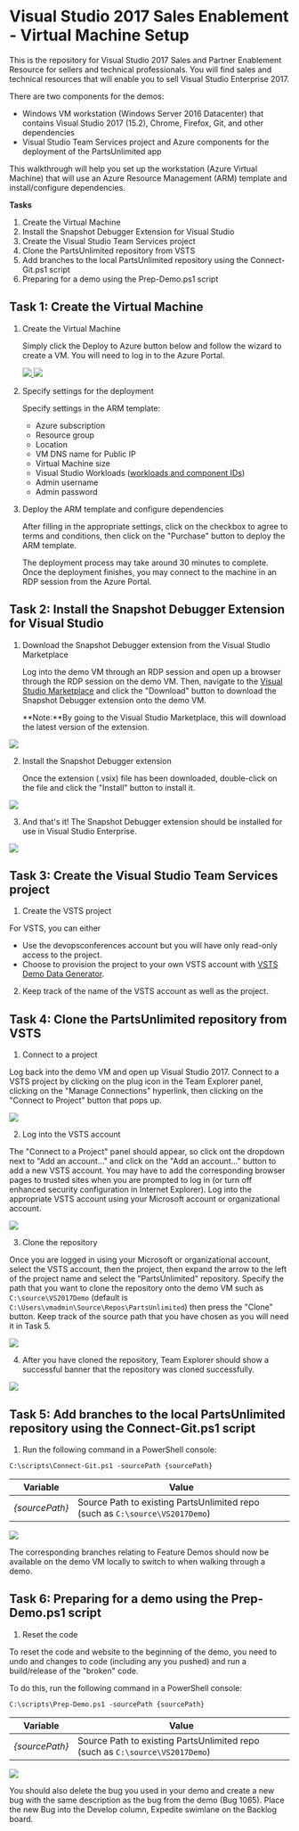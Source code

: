 # Visual Studio 2017 Sales Enablement - Virtual Machine Setup

This is the repository for Visual Studio 2017 Sales and Partner Enablement Resource for sellers and technical professionals. You will find sales and technical resources that will enable you to sell Visual Studio Enterprise 2017.

There are two components for the demos:
- Windows VM workstation (Windows Server 2016 Datacenter) that contains Visual Studio 2017 (15.2), Chrome, Firefox, Git, and other dependencies
- Visual Studio Team Services project and Azure components for the deployment of the PartsUnlimited app

This walkthrough will help you set up the workstation (Azure Virtual Machine) that will use an Azure Resource Management (ARM) template and install/configure dependencies.

**Tasks**

1. Create the Virtual Machine
2. Install the Snapshot Debugger Extension for Visual Studio
3. Create the Visual Studio Team Services project
4. Clone the PartsUnlimited repository from VSTS
5. Add branches to the local PartsUnlimited repository using the Connect-Git.ps1 script
6. Preparing for a demo using the Prep-Demo.ps1 script

## Task 1: Create the Virtual Machine
    
1. Create the Virtual Machine
    
    Simply click the Deploy to Azure button below and follow the wizard to create a VM. You will need to log in to the Azure Portal.

	<a href="https://portal.azure.com/#create/Microsoft.Template/uri/https%3A%2F%2Fraw.githubusercontent.com%2Fnwcadence%2Fvse2017-demovm%2FaddPreview%2Fdemovm-template.json" target="_blank">
		<img src="http://azuredeploy.net/deploybutton.png"/>
	</a>
	<a href="http://armviz.io/#/?load=https%3A%2F%2Fraw.githubusercontent.com%2Fnwcadence%2Fvse2017-demovm%2FaddPreview%2Fdemovm-template.json" target="_blank">
		<img src="http://armviz.io/visualizebutton.png"/>
	</a>

2. Specify settings for the deployment

	Specify settings in the ARM template:
	- Azure subscription
	- Resource group
	- Location
	- VM DNS name for Public IP
	- Virtual Machine size
	- Visual Studio Workloads ([workloads and component IDs](https://docs.microsoft.com/en-us/visualstudio/install/workload-component-id-vs-enterprise))
	- Admin username
	- Admin password
                                                                     
3. Deploy the ARM template and configure dependencies

	After filling in the appropriate settings, click on the checkbox to agree to terms and conditions, then click on the "Purchase" button to deploy the ARM template. 

	The deployment process may take around 30 minutes to complete. Once the deployment finishes, you may connect to the machine in an RDP session from the Azure Portal. 

## Task 2: Install the Snapshot Debugger Extension for Visual Studio

1. Download the Snapshot Debugger extension from the Visual Studio Marketplace

	Log into the demo VM through an RDP session and open up a browser through the RDP session on the demo VM. Then, navigate
 	to the [Visual Studio Marketplace](https://marketplace.visualstudio.com/items?itemName=SnapshotDebuggerTeam.MicrosoftSnapshotDebugger) and click the "Download" button to download the Snapshot Debugger extension onto the demo VM.

	 **Note:**By going to the Visual Studio Marketplace, this will download the latest version of the extension.

<img src = "images/download-snapshotdebugger.png" />

2. Install the Snapshot Debugger extension

	Once the extension (.vsix) file has been downloaded, double-click on the file and click the "Install" button to install it. 

<img src = "images/install-snapshotdebugger.png" />

3. And that's it! The Snapshot Debugger extension should be installed for use in Visual Studio Enterprise. 

<img src = "images/install-snapshotdebugger-success.png" />

## Task 3: Create the Visual Studio Team Services project

1. Create the VSTS project

For VSTS, you can either

- Use the devopsconferences account but you will have only read-only access to the project.
- Choose to provision the project to your own VSTS account with [VSTS Demo Data Generator](http://vstsdemogenerator.azurewebsites.net/Account/Verify?template=PartsUnlimited).

2. Keep track of the name of the VSTS account as well as the project.

## Task 4: Clone the PartsUnlimited repository from VSTS

1. Connect to a project

Log back into the demo VM and open up Visual Studio 2017. Connect to a VSTS project by clicking on the plug icon in the Team Explorer panel, clicking on the "Manage Connections" hyperlink, then clicking on the "Connect to Project" button that pops up. 

<img src = "images/connect-to-project.png" />

2. Log into the VSTS account 

The "Connect to a Project" panel should appear, so click ont the dropdown next to "Add an account..." and click on the "Add an account..." button to add a new VSTS account. You may have to add the corresponding browser pages to trusted sites when you are prompted to log in (or turn off enhanced security configuration in Internet Explorer). Log into the appropriate VSTS account using your Microsoft account or organizational account. 

<img src = "images/add-an-account.png" />

3. Clone the repository

Once you are logged in using your Microsoft or organizational account, select the VSTS account, then the project, then expand the arrow to the left of the project name and select the "PartsUnlimited" repository. Specify the path that you want to clone the repository onto the demo VM such as `C:\source\VS2017Demo` (default is `C:\Users\vmadmin\Source\Repos\PartsUnlimited`) then press the "Clone" button. Keep track of the source path that you have chosen as you will need it in Task 5. 

<img src = "images/clone-repo.png" />

4. After you have cloned the repository, Team Explorer should show a successful banner that the repository was cloned successfully. 

<img src = "images/clone-repo-success.png" />

## Task 5: Add branches to the local PartsUnlimited repository using the Connect-Git.ps1 script

1. Run the following command in a PowerShell console:

`C:\scripts\Connect-Git.ps1 -sourcePath {sourcePath}`

| Variable | Value |
|---|---|
| _{sourcePath}_ | Source Path to existing PartsUnlimited repo (such as `C:\source\VS2017Demo`) |	

<img src = "images/connect-git.png" />

The corresponding branches relating to Feature Demos should now be available on the demo VM locally to switch to when walking through a demo. 

## Task 6: Preparing for a demo using the Prep-Demo.ps1 script

1. Reset the code

To reset the code and website to the beginning of the demo, you need to undo and changes to code (including any you pushed) and run a build/release of the "broken" code.

To do this, run the following command in a PowerShell console:

`C:\scripts\Prep-Demo.ps1 -sourcePath {sourcePath}`

| Variable | Value |
|---|---|
| _{sourcePath}_ | Source Path to existing PartsUnlimited repo (such as `C:\source\VS2017Demo`) |	

<img src = "images/prep-demo.png" />

You should also delete the bug you used in your demo and create a new bug with the same description as the bug from the demo (Bug 1065). Place the new Bug into the Develop column, Expedite swimlane on the Backlog board.